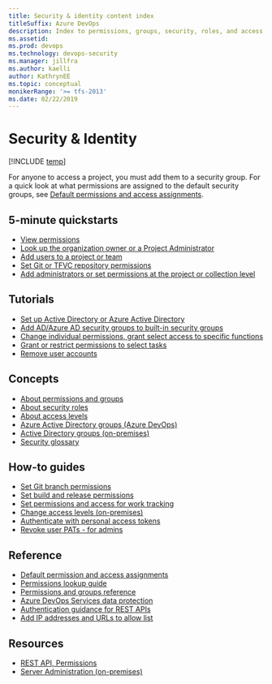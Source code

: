 ```yaml
---
title: Security & identity content index
titleSuffix: Azure DevOps
description: Index to permissions, groups, security, roles, and access level topics in Azure DevOps Services & Team Foundation Server   
ms.assetid:  
ms.prod: devops
ms.technology: devops-security
ms.manager: jillfra
ms.author: kaelli
author: KathrynEE
ms.topic: conceptual
monikerRange: '>= tfs-2013'
ms.date: 02/22/2019
---
```


# Security & Identity

[!INCLUDE [temp](../../_shared/version-vsts-tfs-all-versions.md)]

For anyone to access a project, you must add them to a security group. For a quick look at what permissions are assigned to the default security groups, see [Default permissions and access assignments](permissions-access.md).

<!---
## Overview  
[About security and identity](about-permissions.md)
-->

## 5-minute quickstarts
  
- [View permissions](view-permissions.md)
- [Look up the organization owner or a Project Administrator](lookup-organization-owner-admin.md)
- [Add users to a project or team](add-users-team-project.md)
- [Set Git or TFVC repository permissions](set-git-tfvc-repository-permissions.md)
- [Add administrators or set permissions at the project or collection level](set-project-collection-level-permissions.md)  

## Tutorials 
  
- [Set up Active Directory or Azure Active Directory](setup-ad-aad.md)
- [Add AD/Azure AD security groups to built-in security groups](add-ad-aad-built-in-security-groups.md)
- [Change individual permissions, grant select access to specific functions](change-individual-permissions.md)
- [Grant or restrict permissions to select tasks](restrict-access.md)
- [Remove user accounts](remove-users-prohibit-access.md)  


## Concepts

- [About permissions and groups](about-permissions.md)  
- [About security roles](about-security-roles.md)  
- [About access levels](access-levels.md)  
- [Azure Active Directory groups (Azure DevOps)](../accounts/access-with-azure-ad.md?toc=/azure/devops/organizations/security/toc.json&bc=/azure/devops/organizations/security/breadcrumb/toc.json)
- [Active Directory groups (on-premises)](/azure/devops/server/admin/setup-ad-groups?toc=/azure/devops/organizations/security/toc.json&bc=/azure/devops/organizations/security/breadcrumb/toc.json) 
- [Security glossary](security-glossary.md) 

## How-to guides

- [Set Git branch permissions](../../repos/git/branch-permissions.md?toc=/azure/devops/organizations/organizations/security/toc.json&bc=/azure/devops/organizations/organizations/security/breadcrumb/toc.json  ) 
- [Set build and release permissions](../../pipelines/policies/set-permissions.md) 
- [Set permissions and access for work tracking](set-permissions-access-work-tracking.md?toc=/azure/devops/organizations/security/toc.json&bc=/azure/devops/organizations/security/breadcrumb/toc.json)
- [Change access levels (on-premises)](change-access-levels.md)
- [Authenticate with personal access tokens](../accounts/use-personal-access-tokens-to-authenticate.md)
- [Revoke user PATs - for admins](../accounts/admin-revoke-user-pats.md)

## Reference

- [Default permission and access assignments](permissions-access.md)
- [Permissions lookup guide](permissions-lookup-guide.md)
- [Permissions and groups reference](permissions.md)  
- [Azure DevOps Services data protection](data-protection.md)
- [Authentication guidance for REST APIs](../../integrate/get-started/authentication/authentication-guidance.md?toc=/azure/devops/organizations/security/toc.json&bc=/azure/devops/organizations/security/breadcrumb/toc.json)
- [Add IP addresses and URLs to allow list](allow-list-ip-url.md)

## Resources

- [REST API, Permissions](/rest/api/vsts/security/permissions)
- [Server Administration (on-premises)](/azure/devops/server/server/index)



